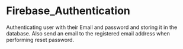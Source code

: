 # Firebase_Authentication
Authenticating user with their Email and password and storing it in the database. Also send an email to the registered email address when performing reset password.
